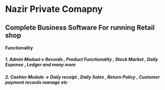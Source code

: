 # Nazir Private Comapny 
## Complete Business Software For running Retail shop 
#### Functionality
##### 1. Admin Moduel-> Records , Product Functionality , Stock Market , Daily Expense , Ledger and many more 
##### 2. Cashier Module -> Daily receipt , Daily Sales , Return Policy , Customer payment records manage etc

